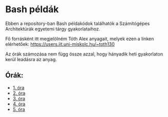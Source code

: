# Bash példák

Ebben a repository-ban Bash példakódok találhatók a Számítógépes Architektúrák egyetemi tárgy gyakorlataihoz.

Fő forrásként itt megjelölném Tóth Alex anyagait, melyek ezen a linken elérhetőek:
https://users.iit.uni-miskolc.hu/~toth130

Az órák számozása nem függ össze azzal, hogy hányadik heti gyakorlaton kerül leadásra az anyag.

## Órák:
- [1. óra](/BashExamples/lesson1)
- [2. óra](/BashExamples/lesson2)
- [3. óra](/BashExamples/lesson3)
- [4. óra](/BashExamples/lesson4)
- [5. óra](/BashExamples/lesson5)